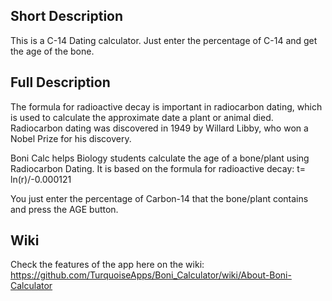 ## Short Description
This is a C-14 Dating calculator. Just enter the percentage of C-14 and get the age of the bone.

## Full Description
The formula for radioactive decay is important in radiocarbon dating, which is used to calculate the approximate date a plant or animal died. Radiocarbon dating was discovered in 1949 by Willard Libby, who won a Nobel Prize for his discovery.

Boni Calc helps Biology students calculate the age of a bone/plant using Radiocarbon Dating. It is based on the formula for radioactive decay: 
t= ln(r)/-0.000121

You just enter the percentage of Carbon-14 that the bone/plant contains and press the AGE button.

## Wiki
Check the features of the app here on the wiki: 
https://github.com/TurquoiseApps/Boni_Calculator/wiki/About-Boni-Calculator

